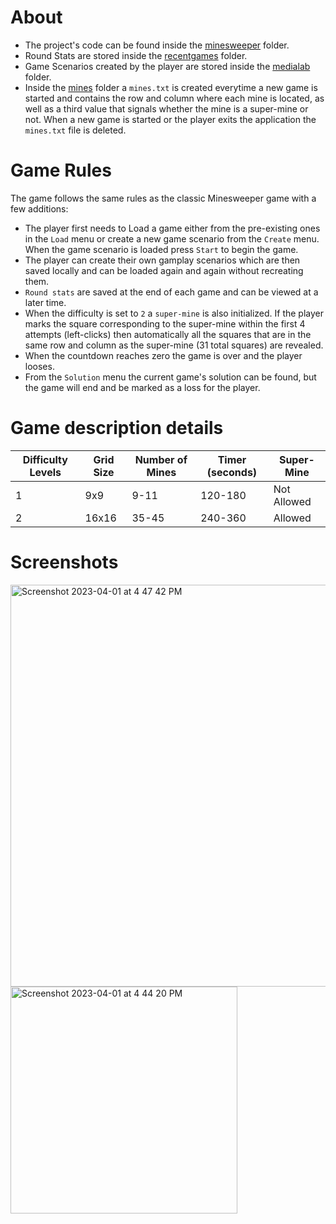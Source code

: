 # About

- The project's code can be found inside the [minesweeper](https://github.com/ValantisAndreas/Minesweeper/tree/main/src/minesweeper) folder.
- Round Stats are stored inside the [recentgames](https://github.com/ValantisAndreas/Minesweeper/tree/main/src/recentgames) folder.
- Game Scenarios created by the player are stored inside the [medialab](https://github.com/ValantisAndreas/Minesweeper/tree/main/src/medialab) folder.
- Inside the [mines](https://github.com/ValantisAndreas/Minesweeper/tree/main/src/mines) folder a `mines.txt` is created everytime a new game is started and contains the row and column where each mine is located, as well as a third value that signals whether the mine is a super-mine or not. When a new game is started or the player exits the application the `mines.txt` file is deleted.

# Game Rules

The game follows the same rules as the classic Minesweeper game with a few additions:

* The player first needs to Load a game either from the pre-existing ones in the `Load` menu or create a new game scenario from the `Create` menu. When the game scenario is loaded press `Start` to begin the game.
* The player can create their own gamplay scenarios which are then saved locally and can be loaded again and again without recreating them.
* `Round stats` are saved at the end of each game and can be viewed at a later time.
* When the difficulty is set to `2` a `super-mine` is also initialized. If the player marks the square corresponding to the super-mine within the first 4 attempts (left-clicks) then automatically all the squares that are in the same row and column as the super-mine (31 total squares) are revealed.
* When the countdown reaches zero the game is over and the player looses.
* From the `Solution` menu the current game's solution can be found, but the game will end and be marked as a loss for the player.

# Game description details

| Difficulty Levels | Grid Size | Number of Mines | Timer (seconds)| Super-Mine |
| ------------------| ----------| --------------- |----------------|------------|
| 1                 | 9x9       | 9-11            | 120-180        | Not Allowed|
| 2                 | 16x16     | 35-45           | 240-360        | Allowed    |

# Screenshots

<img width="643" alt="Screenshot 2023-04-01 at 4 47 42 PM" src="https://user-images.githubusercontent.com/94286214/229292953-e08bd09b-4e36-41fd-a576-08e73a20392f.png"> <img width="363" alt="Screenshot 2023-04-01 at 4 44 20 PM" src="https://user-images.githubusercontent.com/94286214/229292936-e1137b32-f969-434e-be0b-ba9b947b7fea.png"> 
